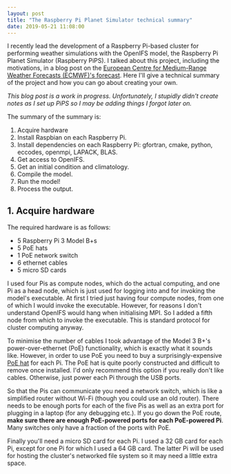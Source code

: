 ```yaml
---
layout: post
title: "The Raspberry Pi Planet Simulator technical summary"
date: 2019-05-21 11:08:00
---
```


I recently lead the development of a Raspberry Pi-based cluster for performing weather simulations with the OpenIFS model, the Raspberry Pi Planet Simulator (Raspberry PiPS). I talked about this project, including the motivations, in a blog post on the [European Centre for Medium-Range Weather Forecasts (ECMWF)'s forecast](https://www.ecmwf.int/en/about/media-centre/science-blog/2019/weather-forecasts-openifs-home-made-supercomputer). Here I'll give a technical summary of the project and how you can go about creating your own.

<!-- More -->

_This blog post is a work in progress. Unfortunately, I stupidly didn't create notes as I set up PiPS so I may be adding things I forgot later on._

The summary of the summary is:
1. Acquire hardware
2. Install Raspbian on each Raspberry Pi.
3. Install dependencies on each Raspberry Pi: gfortran, cmake, python, eccodes, openmpi, LAPACK, BLAS.
4. Get access to OpenIFS.
5. Get an initial condition and climatology.
6. Compile the model.
7. Run the model!
8. Process the output.


## 1. Acquire hardware

The required hardware is as follows:
- 5 Raspberry Pi 3 Model B+s
- 5 PoE hats
- 1 PoE network switch
- 6 ethernet cables
- 5 micro SD cards

I used four Pis as compute nodes, which do the actual computing, and one Pi as a head node, which is just used for logging into and for invoking the model's executable. At first I tried just having four compute nodes, from one of which I would invoke the executable. However, for reasons I don't understand OpenIFS would hang when initialising MPI. So I added a fifth node from which to invoke the executable. This is standard protocol for cluster computing anyway.

To minimise the number of cables I took advantage of the Model 3 B+'s power-over-ethernet (PoE) functionality, which is exactly what it sounds like. However, in order to use PoE you need to buy a surprisingly-expensive [PoE hat](https://www.raspberrypi.org/products/poe-hat/) for each Pi. The PoE hat is quite poorly constructed and difficult to remove once installed. I'd only recommend this option if you really don't like cables. Otherwise, just power each Pi through the USB ports.

So that the Pis can communicate you need a network switch, which is like a simplified router without Wi-Fi (though you could use an old router). There needs to be enough ports for each of the five Pis as well as an extra port for plugging in a laptop (for any debugging etc.). If you go down the PoE route, **make sure there are enough PoE-powered ports for each PoE-powered Pi**. Many switches only have a fraction of the ports with PoE.

Finally you'll need a micro SD card for each Pi. I used a 32 GB card for each Pi, except for one Pi for which I used a 64 GB card. The latter Pi will be used for hosting the cluster's networked file system so it may need a little extra space.
